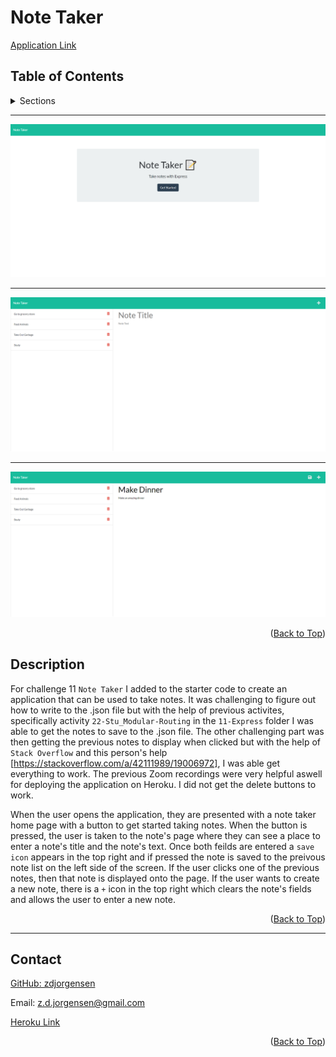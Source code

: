<div id="top"></div>
  
  # Note Taker

  [Application Link](https://github.com/zdjorgensen/Note-Taker)

  ## Table of Contents

<details>
    <summary> Sections </summary>
    <ul>
        <li> <a href="#description"> Description </a> </li>
        <li> <a href="#contact"> Contact </a> </li>
    </ul>    
</details>

  <hr>

  <img src='public\assets\img\NoteTakerHome.png' alt="Note Taker Homepage">

  <hr>

  <img src='public\assets\img\BlankNote.png' alt="Blank Note Page">

  <hr>

  <img src='public\assets\img\Note.png' alt="Creating Note">

  <p align="right">(<a href="#top">Back to Top</a>)</p>

<div id="description"></div>

  ## Description

  For challenge 11 `Note Taker` I added to the starter code to create an application that can be used to take notes. It was challenging to figure out how to write to the .json file but with the help of previous activites, specifically activity `22-Stu_Modular-Routing` in the `11-Express` folder I was able to get the notes to save to the .json file. The other challenging part was then getting the previous notes to display when clicked but with the help of `Stack Overflow` and this person's help [https://stackoverflow.com/a/42111989/19006972], I was able get everything to work. The previous Zoom recordings were very helpful aswell for deploying the application on Heroku. I did not get the delete buttons to work.

  When the user opens the application, they are presented with a note taker home page with a button to get started taking notes. When the button is pressed, the user is taken to the note's page where they can see a place to enter a note's title and the note's text. Once both feilds are entered a `save icon` appears in the top right and if pressed the note is saved to the preivous note list on the left side of the screen. If the user clicks one of the previous notes, then that note is displayed onto the page. If the user wants to create a new note, there is a `+` icon in the top right which clears the note's fields and allows the user to enter a new note.

  <p align="right">(<a href="#top">Back to Top</a>)</p>

  <hr>

  <div id="contact"></div>

  ## Contact
  [GitHub: zdjorgensen](https://github.com/zdjorgensen)
  
  Email: z.d.jorgensen@gmail.com

  [Heroku Link](https://notetakerbootcampapplication.herokuapp.com/)

  <p align="right">(<a href="#top">Back to Top</a>)</p>


 
  